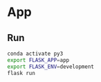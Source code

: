 # App

## Run

```bash
conda activate py3
export FLASK_APP=app
export FLASK_ENV=development
flask run
```